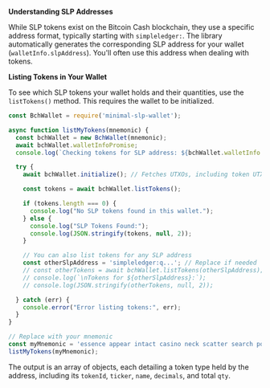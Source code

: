 **Understanding SLP Addresses**

While SLP tokens exist on the Bitcoin Cash blockchain, they use a specific address format, typically starting with `simpleledger:`. The library automatically generates the corresponding SLP address for your wallet (`walletInfo.slpAddress`). You'll often use this address when dealing with tokens.

**Listing Tokens in Your Wallet**

To see which SLP tokens your wallet holds and their quantities, use the `listTokens()` method. This requires the wallet to be initialized.

```javascript
const BchWallet = require('minimal-slp-wallet');

async function listMyTokens(mnemonic) {
  const bchWallet = new BchWallet(mnemonic);
  await bchWallet.walletInfoPromise;
  console.log(`Checking tokens for SLP address: ${bchWallet.walletInfo.slpAddress}`);

  try {
    await bchWallet.initialize(); // Fetches UTXOs, including token UTXOs

    const tokens = await bchWallet.listTokens();

    if (tokens.length === 0) {
      console.log("No SLP tokens found in this wallet.");
    } else {
      console.log("SLP Tokens Found:");
      console.log(JSON.stringify(tokens, null, 2));
    }

    // You can also list tokens for any SLP address
    const otherSlpAddress = 'simpleledger:q...'; // Replace if needed
    // const otherTokens = await bchWallet.listTokens(otherSlpAddress);
    // console.log(`\nTokens for ${otherSlpAddress}:`);
    // console.log(JSON.stringify(otherTokens, null, 2));

  } catch (err) {
    console.error("Error listing tokens:", err);
  }
}

// Replace with your mnemonic
const myMnemonic = 'essence appear intact casino neck scatter search post cube fit door margin';
listMyTokens(myMnemonic);
```
The output is an array of objects, each detailing a token type held by the address, including its `tokenId`, `ticker`, `name`, `decimals`, and total `qty`.
